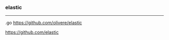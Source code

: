 ### elastic
---
.go
https://github.com/olivere/elastic

https://github.com/elastic

```
```

```
```

```
```

